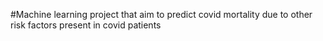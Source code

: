 #Machine learning project that aim to predict covid mortality due to other risk factors present in covid patients
